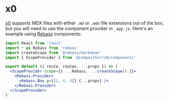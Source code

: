 # x0

[x0][] supports MDX files with either `.md` or `.mdx` file extensions out of the box, but you will need to use the component provider in `_app.js`. Here's an example using [Rebass][rebass] components:

```jsx
import React from 'react'
import * as Rebass from 'rebass'
import createScope from '@rebass/markdown'
import { ScopeProvider } from '@compositor/x0/components'

export default ({ route, routes, ...props }) => (
  <ScopeProvider scope={{ ...Rebass, ...createScope() }}>
    <Rebass.Provider>
      <Rebass.Box p={[2, 4, 4]} {...props} />
    </Rebass.Provider>
  </ScopeProvider>
)
```

[x0]: https://compositor.io/x0
[rebass]: https://jxnblk.com/rebass
